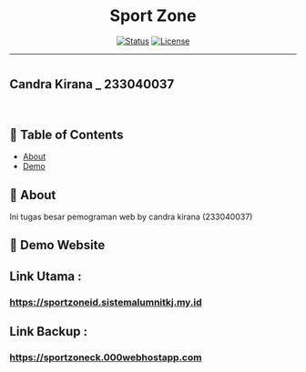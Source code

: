 <h1 align="center">Sport Zone</h1>

<div align="center">

[![Status](https://img.shields.io/badge/status-active-success.svg)]()
[![License](https://img.shields.io/badge/license-MIT-blue.svg)](/LICENSE)

</div>

---

<p align="center" style="font-size: 40px; font-weight: bold;"> <h2>Candra Kirana _ 233040037</h2>
    <br> 
</p>

## 📝 Table of Contents

- [About](#about)
- [Demo](#demo)

## 🧐 About <a name = "about"></a>

Ini tugas besar pemograman web by candra kirana (233040037)

## 🏁 Demo Website <a name = "demo"></a>

## Link Utama :

### https://sportzoneid.sistemalumnitkj.my.id

## Link Backup :

### https://sportzoneck.000webhostapp.com
